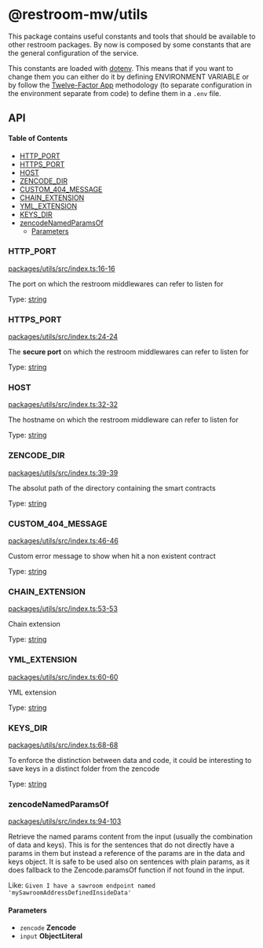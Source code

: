 # @restroom-mw/utils

This package contains useful constants and tools that should be available to other restroom packages.
By now is composed by some constants that are the general configuration of the service.

This constants are loaded with [dotenv](https://github.com/motdotla/dotenv). This means
that if you want to change them you can either do it by defining ENVIRONMENT VARIABLE or
by follow the [Twelve-Factor App](http://12factor.net/config) methodology (to separate
configuration in the environment separate from code) to define them in a `.env` file.

## API

<!-- Generated by documentation.js. Update this documentation by updating the source code. -->

#### Table of Contents

*   [HTTP_PORT](#http_port)
*   [HTTPS_PORT](#https_port)
*   [HOST](#host)
*   [ZENCODE_DIR](#zencode_dir)
*   [CUSTOM\_404\_MESSAGE](#custom\_404\_message)
*   [CHAIN_EXTENSION](#chain_extension)
*   [YML_EXTENSION](#yml_extension)
*   [KEYS_DIR](#keys_dir)
*   [zencodeNamedParamsOf](#zencodenamedparamsof)
    *   [Parameters](#parameters)

### HTTP_PORT

[packages/utils/src/index.ts:16-16](https://github.com/dyne/restroom-mw/blob/c045664a9e9e7f0abdf0a8cc5a29e9ffe9488054/packages/utils/src/index.ts#L16-L16 "Source code on GitHub")

The port on which the restroom middlewares can refer to listen for

Type: [string](https://developer.mozilla.org/docs/Web/JavaScript/Reference/Global_Objects/String)

### HTTPS_PORT

[packages/utils/src/index.ts:24-24](https://github.com/dyne/restroom-mw/blob/c045664a9e9e7f0abdf0a8cc5a29e9ffe9488054/packages/utils/src/index.ts#L24-L24 "Source code on GitHub")

The **secure port** on which the restroom middlewares can refer to listen for

Type: [string](https://developer.mozilla.org/docs/Web/JavaScript/Reference/Global_Objects/String)

### HOST

[packages/utils/src/index.ts:32-32](https://github.com/dyne/restroom-mw/blob/c045664a9e9e7f0abdf0a8cc5a29e9ffe9488054/packages/utils/src/index.ts#L32-L32 "Source code on GitHub")

The hostname on which the restroom middleware can refer to listen for

Type: [string](https://developer.mozilla.org/docs/Web/JavaScript/Reference/Global_Objects/String)

### ZENCODE_DIR

[packages/utils/src/index.ts:39-39](https://github.com/dyne/restroom-mw/blob/c045664a9e9e7f0abdf0a8cc5a29e9ffe9488054/packages/utils/src/index.ts#L39-L39 "Source code on GitHub")

The absolut path of the directory containing the smart contracts

Type: [string](https://developer.mozilla.org/docs/Web/JavaScript/Reference/Global_Objects/String)

### CUSTOM\_404\_MESSAGE

[packages/utils/src/index.ts:46-46](https://github.com/dyne/restroom-mw/blob/c045664a9e9e7f0abdf0a8cc5a29e9ffe9488054/packages/utils/src/index.ts#L46-L46 "Source code on GitHub")

Custom error message to show when hit a non existent contract

Type: [string](https://developer.mozilla.org/docs/Web/JavaScript/Reference/Global_Objects/String)

### CHAIN_EXTENSION

[packages/utils/src/index.ts:53-53](https://github.com/dyne/restroom-mw/blob/c045664a9e9e7f0abdf0a8cc5a29e9ffe9488054/packages/utils/src/index.ts#L53-L53 "Source code on GitHub")

Chain extension

Type: [string](https://developer.mozilla.org/docs/Web/JavaScript/Reference/Global_Objects/String)

### YML_EXTENSION

[packages/utils/src/index.ts:60-60](https://github.com/dyne/restroom-mw/blob/c045664a9e9e7f0abdf0a8cc5a29e9ffe9488054/packages/utils/src/index.ts#L60-L60 "Source code on GitHub")

YML extension

Type: [string](https://developer.mozilla.org/docs/Web/JavaScript/Reference/Global_Objects/String)

### KEYS_DIR

[packages/utils/src/index.ts:68-68](https://github.com/dyne/restroom-mw/blob/c045664a9e9e7f0abdf0a8cc5a29e9ffe9488054/packages/utils/src/index.ts#L68-L68 "Source code on GitHub")

To enforce the distinction between data and code, it could be
interesting to save keys in a distinct folder from the zencode

Type: [string](https://developer.mozilla.org/docs/Web/JavaScript/Reference/Global_Objects/String)

### zencodeNamedParamsOf

[packages/utils/src/index.ts:94-103](https://github.com/dyne/restroom-mw/blob/c045664a9e9e7f0abdf0a8cc5a29e9ffe9488054/packages/utils/src/index.ts#L94-L103 "Source code on GitHub")

Retrieve the named params content from the input (usually the combination of data and keys).
This is for the sentences that do not directly have a params in them but instead
a reference of the params are in the data and keys object.
It is safe to be used also on sentences with plain params, as it does fallback
to the Zencode.paramsOf function if not found in the input.

Like: `Given I have a sawroom endpoint named 'mySawroomAddressDefinedInsideData'`

#### Parameters

*   `zencode` **Zencode** 
*   `input` **ObjectLiteral** 
